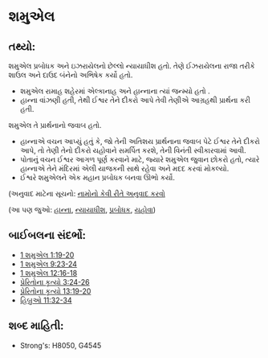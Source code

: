 # શમુએલ 

## તથ્યો: 

શમુએલ પ્રબોધક અને ઇઝરાયેલનો છેલ્લો ન્યાયાધીશ હતો.
તેણે ઈઝરાયેલના રાજા તરીકે શાઉલ અને દાઉદ બંનેનો અભિષેક કર્યો હતો.

* શમુએલ રામાહ શહેરમાં એલ્કાનાહ અને હાન્નાના ત્યાં જન્મ્યો હતો .
* હાન્ના વાંઝણી હતી, તેથી ઈશ્વર તેને દીકરો આપે તેવી તેણીએ આગ્રહથી પ્રાર્થના કરી હતી.

શમુએલ તે પ્રાર્થનાનો જવાબ હતો.

* હાન્નાએ વચન આપ્યું હતું કે, જો તેની અતિશય પ્રાર્થનાના જવાબ પેટે ઈશ્વર તેને દીકરો આપે, તો તેણી તેનો દીકરો યહોવાને સમર્પિત કરશે, તેની વિનંતી સ્વીકારવામાં આવી.
* પોતાનું વચન ઈશ્વર આગળ પૂર્ણ કરવાને માટે, જ્યારે શમુએલ જુવાન છોકરો હતો, ત્યારે હાન્નાએ તેને મંદિરમાં એલી યાજકની સાથે રહેવા અને મદદ કરવાં મોકલ્યો.
* ઈશ્વરે શમુએલને એક મહાન પ્રબોધક બનવા ઊભો કર્યો.

(અનુવાદ માટેના સૂચનો: [નામોનો કેવી રીતે અનુવાદ કરવો](rc://gu/ta/man/translate/translate-names)

(આ પણ જુઓ: [હાન્ના](../names/hannah.md), [ન્યાયાધીશ](../kt/judge.md), [પ્રબોધક](../kt/prophet.md), [યહોવા](../kt/yahweh.md))

## બાઈબલના સંદર્ભો: 

* [1 શમુએલ 1:19-20](rc://gu/tn/help/1sa/01/19)
* [1 શમુએલ 9:23-24](rc://gu/tn/help/1sa/09/23)
* [1 શમુએલ 12:16-18](rc://gu/tn/help/1sa/12/16)
* [પ્રેરિતોના કૃત્યો 3:24-26](rc://gu/tn/help/act/03/24)
* [પ્રેરિતોના કૃત્યો 13:19-20](rc://gu/tn/help/act/13/19)
* [હિબ્રુઓ 11:32-34](rc://gu/tn/help/heb/11/32)

## શબ્દ માહિતી: 

* Strong's: H8050, G4545
